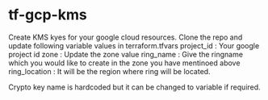 # tf-gcp-kms
Create KMS kyes for your google cloud resources. 
Clone the repo and update following variable values in terraform.tfvars 
  project_id    : Your google project id 
  zone          : Update the zone value 
  ring_name     : Give the ringname which you would like to create in the zone you have mentinoed above
  ring_location : It will be the region where ring will be located. 
  
Crypto key name is hardcoded but it can be changed to variable if required. 

